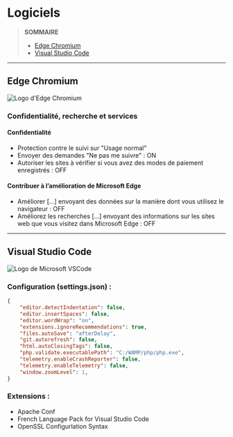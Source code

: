 # Logiciels

> **SOMMAIRE**
> + [Edge Chromium](#edge-chromium)
> + [Visual Studio Code](#visual-studio-code)

---

## Edge Chromium

![Logo d'Edge Chromium](https://nsa40.casimages.com/img/2020/09/01/200901085519215466.png)

### Confidentialité, recherche et services

#### Confidentialité

+ Protection contre le suivi sur "Usage normal"
+ Envoyer des demandes "Ne pas me suivre" : ON
+ Autoriser les sites à vérifier si vous avez des modes de paiement enregistrés : OFF

#### Contribuer à l’amélioration de Microsoft Edge

+ Améliorer \[...\] envoyant des données sur la manière dont vous utilisez le navigateur : OFF
+ Améliorez les recherches \[...\] envoyant des informations sur les sites web que vous visitez dans Microsoft Edge : OFF

---

## Visual Studio Code

![Logo de Microsoft VSCode](https://user-images.githubusercontent.com/4087713/29303914-79fbaa14-8166-11e7-813b-826c6c4949a6.png)

### Configuration (settings.json) :

```json
{
	"editor.detectIndentation": false,
	"editor.insertSpaces": false,
	"editor.wordWrap": "on",
	"extensions.ignoreRecommendations": true,
	"files.autoSave": "afterDelay",
	"git.autorefresh": false,
	"html.autoClosingTags": false,
	"php.validate.executablePath": "C:/WAMP/php/php.exe",
	"telemetry.enableCrashReporter": false,
	"telemetry.enableTelemetry": false,
	"window.zoomLevel": 1,
}
```

### Extensions :

+ Apache Conf
+ French Language Pack for Visual Studio Code
+ OpenSSL Configurlation Syntax
